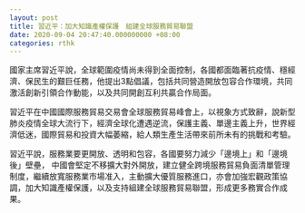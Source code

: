 ```yaml
---
layout: post
title: 習近平：加大知識產權保護　組建全球服務貿易聯盟
date: 2020-09-04 20:47:40.000000000 +08:00
categories: rthk
---
```


國家主席習近平說，全球範圍疫情尚未得到全面控制，各國都面臨著抗疫情、穩經濟、保民生的艱巨任務，他提出3點倡議，包括共同營造開放包容合作環境，共同激活創新引領合作動能，以及共同開創互利共贏合作局面。

習近平在中國國際服務貿易交易會全球服務貿易峰會上，以視象方式致辭，說新型肺炎疫情全球大流行下，經濟全球化遭遇逆流，保護主義、單邊主義上升，世界經濟低迷，國際貿易和投資大幅萎縮，給人類生產生活帶來前所未有的挑戰和考驗。

習近平說，服務業要更開放、透明和包容，各國要努力減少「邊境上」和「邊境後」壁壘， 中國會堅定不移擴大對外開放，建立健全跨境服務貿易負面清單管理制度，繼續放寬服務業市場准入，主動擴大優質服務進口，亦會加強宏觀政策協調，加大知識產權保護，以及支持組建全球服務貿易聯盟，形成更多務實合作成果。
